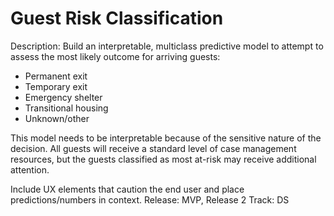 # Guest Risk Classification

Description: Build an interpretable, multiclass predictive model to attempt to assess the most likely outcome for arriving guests:

- Permanent exit
- Temporary exit
- Emergency shelter
- Transitional housing
- Unknown/other

This model needs to be interpretable because of the sensitive nature of the decision. All guests will receive a standard level of case management resources, but the guests classified as most at-risk may receive additional attention.

Include UX elements that caution the end user and place predictions/numbers in context.
Release: MVP, Release 2
Track: DS